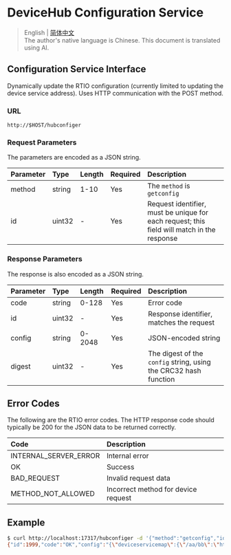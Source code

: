 # DeviceHub Configuration Service

> English | [简体中文](./cn/http_hubconfiger.md)  
> The author's native language is Chinese. This document is translated using AI.

## Configuration Service Interface

Dynamically update the RTIO configuration (currently limited to updating the device service address). Uses HTTP communication with the POST method.

### URL

```text
http://$HOST/hubconfiger
```

### Request Parameters

The parameters are encoded as a JSON string.

| Parameter | Type   | Length  | Required | Description                                   |
|:----------|:-------|:--------|:---------|:----------------------------------------------|
| method    | string | 1-10    | Yes      | The `method` is `getconfig` |
| id        | uint32 | -       | Yes      | Request identifier, must be unique for each request; this field will match in the response |

### Response Parameters

The response is also encoded as a JSON string.

| Parameter | Type   | Length  | Required | Description                                   |
|:----------|:-------|:--------|:---------|:----------------------------------------------|
| code      | string | 0-128   | Yes      | Error code                                    |
| id        | uint32 | -       | Yes      | Response identifier, matches the request      |
| config    | string | 0-2048  | Yes      | JSON-encoded string                           |
| digest    | uint32 | -       | Yes      | The digest of the `config` string, using the CRC32 hash function |

## Error Codes

The following are the RTIO error codes. The HTTP response code should typically be 200 for the JSON data to be returned correctly.

| Code                   | Description                            |
|:-----------------------|:---------------------------------------|
| INTERNAL_SERVER_ERROR  | Internal error                         |
| OK                     | Success                                |
| BAD_REQUEST            | Invalid request data                   |
| METHOD_NOT_ALLOWED     | Incorrect method for device request    |

## Example

```sh
$ curl http://localhost:17317/hubconfiger -d '{"method":"getconfig","id": 1999 }'
{"id":1999,"code":"OK","config":"{\"deviceservicemap\":{\"/aa/bb\":\"http://localhost:17517/deviceservice/aa/bb\",\"/aa/cc\":\"http://localhost:17517/deviceservice/aa/cc\",\"/aa/dd\":\"http://localhost:17517/deviceservice/aa/dd\"}}","digest":785914363}
```
